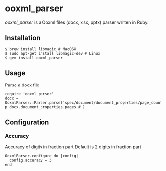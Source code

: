 # ooxml_parser

_ooxml_parser_ is a Ooxml files (docx, xlsx, pptx) parser written in Ruby.

## Installation

    $ brew install libmagic # MacOSX
    $ sudo apt-get install libmagic-dev # Linux
    $ gem install ooxml_parser
    
## Usage

Parse a docx file

    require 'ooxml_parser'
    docx = OoxmlParser::Parser.parse('spec/document/document_properties/page_count.docx')
    p docx.document_properties.pages # 2
    
    
## Configuration

### Accuracy

Accuracy of digits in fraction part
Default is 2 digits in fraction part

    OoxmlParser.configure do |config|
      config.accuracy = 3
    end
